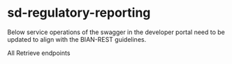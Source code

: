 # sd-regulatory-reporting

Below service operations of the swagger in the developer portal need to be updated to align with the BIAN-REST guidelines.

All Retrieve endpoints